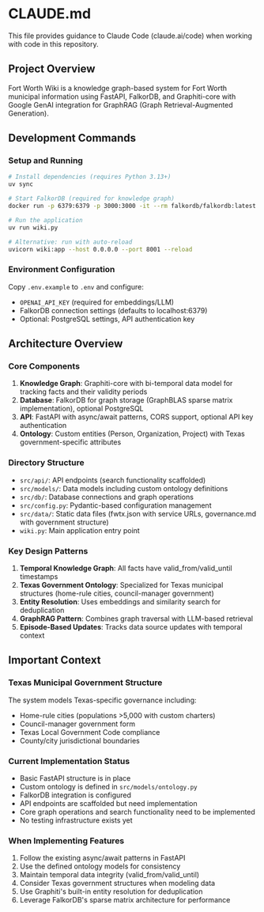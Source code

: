# CLAUDE.md

This file provides guidance to Claude Code (claude.ai/code) when working with code in this repository.

## Project Overview

Fort Worth Wiki is a knowledge graph-based system for Fort Worth municipal information using FastAPI, FalkorDB, and Graphiti-core with Google GenAI integration for GraphRAG (Graph Retrieval-Augmented Generation).

## Development Commands

### Setup and Running
```bash
# Install dependencies (requires Python 3.13+)
uv sync

# Start FalkorDB (required for knowledge graph)
docker run -p 6379:6379 -p 3000:3000 -it --rm falkordb/falkordb:latest

# Run the application
uv run wiki.py

# Alternative: run with auto-reload
uvicorn wiki:app --host 0.0.0.0 --port 8001 --reload
```

### Environment Configuration
Copy `.env.example` to `.env` and configure:
- `OPENAI_API_KEY` (required for embeddings/LLM)
- FalkorDB connection settings (defaults to localhost:6379)
- Optional: PostgreSQL settings, API authentication key

## Architecture Overview

### Core Components
1. **Knowledge Graph**: Graphiti-core with bi-temporal data model for tracking facts and their validity periods
2. **Database**: FalkorDB for graph storage (GraphBLAS sparse matrix implementation), optional PostgreSQL
3. **API**: FastAPI with async/await patterns, CORS support, optional API key authentication
4. **Ontology**: Custom entities (Person, Organization, Project) with Texas government-specific attributes

### Directory Structure
- `src/api/`: API endpoints (search functionality scaffolded)
- `src/models/`: Data models including custom ontology definitions
- `src/db/`: Database connections and graph operations
- `src/config.py`: Pydantic-based configuration management
- `src/data/`: Static data files (fwtx.json with service URLs, governance.md with government structure)
- `wiki.py`: Main application entry point

### Key Design Patterns
1. **Temporal Knowledge Graph**: All facts have valid_from/valid_until timestamps
2. **Texas Government Ontology**: Specialized for Texas municipal structures (home-rule cities, council-manager government)
3. **Entity Resolution**: Uses embeddings and similarity search for deduplication
4. **GraphRAG Pattern**: Combines graph traversal with LLM-based retrieval
5. **Episode-Based Updates**: Tracks data source updates with temporal context

## Important Context

### Texas Municipal Government Structure
The system models Texas-specific governance including:
- Home-rule cities (populations >5,000 with custom charters)
- Council-manager government form
- Texas Local Government Code compliance
- County/city jurisdictional boundaries

### Current Implementation Status
- Basic FastAPI structure is in place
- Custom ontology is defined in `src/models/ontology.py`
- FalkorDB integration is configured
- API endpoints are scaffolded but need implementation
- Core graph operations and search functionality need to be implemented
- No testing infrastructure exists yet

### When Implementing Features
1. Follow the existing async/await patterns in FastAPI
2. Use the defined ontology models for consistency
3. Maintain temporal data integrity (valid_from/valid_until)
4. Consider Texas government structures when modeling data
5. Use Graphiti's built-in entity resolution for deduplication
6. Leverage FalkorDB's sparse matrix architecture for performance